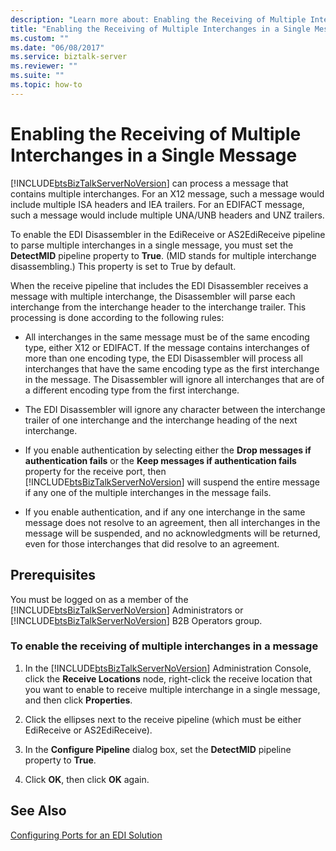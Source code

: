 ```yaml
---
description: "Learn more about: Enabling the Receiving of Multiple Interchanges in a Single Message"
title: "Enabling the Receiving of Multiple Interchanges in a Single Message"
ms.custom: ""
ms.date: "06/08/2017"
ms.service: biztalk-server
ms.reviewer: ""
ms.suite: ""
ms.topic: how-to
---
```

# Enabling the Receiving of Multiple Interchanges in a Single Message
[!INCLUDE[btsBizTalkServerNoVersion](../includes/btsbiztalkservernoversion-md.md)] can process a message that contains multiple interchanges. For an X12 message, such a message would include multiple ISA headers and IEA trailers. For an EDIFACT message, such a message would include multiple UNA/UNB headers and UNZ trailers.  
  
 To enable the EDI Disassembler in the EdiReceive or AS2EdiReceive pipeline to parse multiple interchanges in a single message, you must set the **DetectMID** pipeline property to **True**. (MID stands for multiple interchange disassembling.) This property is set to True by default.  
  
 When the receive pipeline that includes the EDI Disassembler receives a message with multiple interchange, the Disassembler will parse each interchange from the interchange header to the interchange trailer. This processing is done according to the following rules:  
  
- All interchanges in the same message must be of the same encoding type, either X12 or EDIFACT. If the message contains interchanges of more than one encoding type, the EDI Disassembler will process all interchanges that have the same encoding type as the first interchange in the message. The Disassembler will ignore all interchanges that are of a different encoding type from the first interchange.  
  
- The EDI Disassembler will ignore any character between the interchange trailer of one interchange and the interchange heading of the next interchange.  
  
- If you enable authentication by selecting either the **Drop messages if authentication fails** or the **Keep messages if authentication fails** property for the receive port, then [!INCLUDE[btsBizTalkServerNoVersion](../includes/btsbiztalkservernoversion-md.md)] will suspend the entire message if any one of the multiple interchanges in the message fails.  
  
- If you enable authentication, and if any one interchange in the same message does not resolve to an agreement, then all interchanges in the message will be suspended, and no acknowledgments will be returned, even for those interchanges that did resolve to an agreement.  
  
## Prerequisites  
 You must be logged on as a member of the [!INCLUDE[btsBizTalkServerNoVersion](../includes/btsbiztalkservernoversion-md.md)] Administrators or [!INCLUDE[btsBizTalkServerNoVersion](../includes/btsbiztalkservernoversion-md.md)] B2B Operators group.  
  
### To enable the receiving of multiple interchanges in a message  
  
1. In the [!INCLUDE[btsBizTalkServerNoVersion](../includes/btsbiztalkservernoversion-md.md)] Administration Console, click the **Receive Locations** node, right-click the receive location that you want to enable to receive multiple interchange in a single message, and then click **Properties**.  
  
2. Click the ellipses next to the receive pipeline (which must be either EdiReceive or AS2EdiReceive).  
  
3. In the **Configure Pipeline** dialog box, set the **DetectMID** pipeline property to **True**.  
  
4. Click **OK**, then click **OK** again.  
  
## See Also  
 [Configuring Ports for an EDI Solution](../core/configuring-ports-for-an-edi-solution.md)
